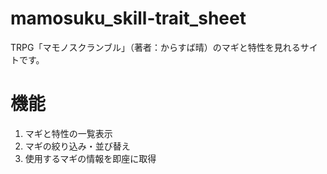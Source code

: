 # mamosuku_skill-trait_sheet
TRPG「マモノスクランブル」（著者：からすば晴）のマギと特性を見れるサイトです。

# 機能

1. マギと特性の一覧表示
2. マギの絞り込み・並び替え
3. 使用するマギの情報を即座に取得

